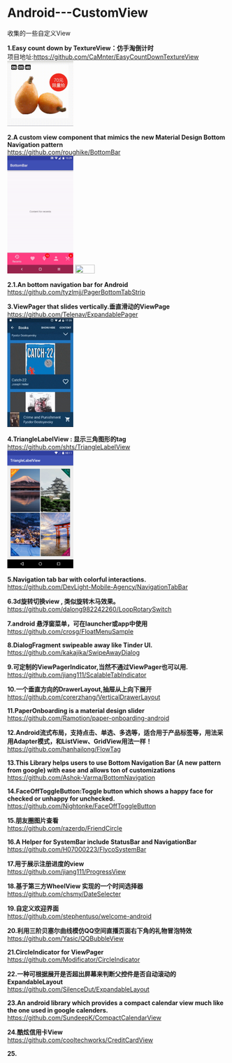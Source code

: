 # Android---CustomView
收集的一些自定义View


**1.Easy count down by TextureView：仿手淘倒计时**     
项目地址:https://github.com/CaMnter/EasyCountDownTextureView      
<img src="./image/1-1.gif" width="30%" height="25%" >   


**2.A custom view component that mimics the new Material Design Bottom Navigation pattern**    
https://github.com/roughike/BottomBar      
<img src="./image/2-1.gif" width="30%" height="25%" >
<img src="./image/2-2.gif" width="30%" height="25%" >

**2.1.An bottom navigation bar for Android**      
https://github.com/tyzlmjj/PagerBottomTabStrip


**3.ViewPager that slides vertically.垂直滑动的ViewPage**         
https://github.com/Telenav/ExpandablePager     
<img src="./image/3-1.gif" width="30%" height="25%" >


**4.TriangleLabelView : 显示三角图形的tag**     
https://github.com/shts/TriangleLabelView       
<img src="./image/4-1.png" width="30%" height="25%" >


**5.Navigation tab bar with colorful interactions.**    
https://github.com/DevLight-Mobile-Agency/NavigationTabBar      


**6.3d旋转切换view , 类似旋转木马效果。**     
https://github.com/dalong982242260/LoopRotarySwitch     


**7.android 悬浮窗菜单，可在launcher或app中使用**            
https://github.com/crosg/FloatMenuSample                

 
**8.DialogFragment swipeable away like Tinder UI.**            
https://github.com/kakajika/SwipeAwayDialog            


**9.可定制的ViewPagerIndicator,当然不通过ViewPager也可以用.**           
https://github.com/jiang111/ScalableTabIndicator           


**10.一个垂直方向的DrawerLayout,抽屉从上向下展开**            
https://github.com/corerzhang/VerticalDrawerLayout           


**11.PaperOnboarding is a material design slider**       
https://github.com/Ramotion/paper-onboarding-android             


**12.Android流式布局，支持点击、单选、多选等，适合用于产品标签等，用法采用Adapter模式，和ListView、GridView用法一样！**      
https://github.com/hanhailong/FlowTag            


**13.This Library helps users to use Bottom Navigation Bar (A new pattern from google) with ease and allows ton of customizations**            
https://github.com/Ashok-Varma/BottomNavigation               


**14.FaceOffToggleButton:Toggle button which shows a happy face for checked or unhappy for unchecked.**                
https://github.com/Nightonke/FaceOffToggleButton               


**15.朋友圈图片查看**              
https://github.com/razerdp/FriendCircle           


**16.A Helper for SystemBar include StatusBar and NavigationBar**               
https://github.com/H07000223/FlycoSystemBar              


**17.用于展示注册进度的view**             
https://github.com/jiang111/ProgressView               


**18.基于第三方WheelView 实现的一个时间选择器**                  
https://github.com/chsmy/DateSelecter          


**19.自定义欢迎界面**         
https://github.com/stephentuso/welcome-android      


**20.利用三阶贝塞尔曲线模仿QQ空间直播页面右下角的礼物冒泡特效**                
https://github.com/Yasic/QQBubbleView
 

**21.CircleIndicator for ViewPager**              
https://github.com/Modificator/CircleIndicator            


**22.一种可根据展开是否超出屏幕来判断父控件是否自动滚动的ExpandableLayout**         
https://github.com/SilenceDut/ExpandableLayout        


**23.An android library which provides a compact calendar view much like the one used in google calenders.**      
https://github.com/SundeepK/CompactCalendarView


**24.酷炫信用卡View**     
https://github.com/cooltechworks/CreditCardView     


**25.**






































